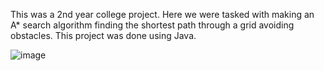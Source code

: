 This was a 2nd year college project. Here we were tasked with making an A\*
search algorithm finding the shortest path through a grid avoiding obstacles.
This project was done using Java.

![image](https://user-images.githubusercontent.com/1360635/162434801-c17034d0-b514-4088-937b-3757e1cf3e97.png)


